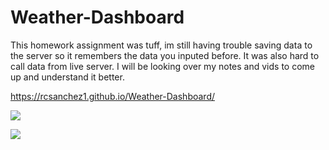 # Weather-Dashboard
 
 This homework assignment was tuff, im still having trouble saving data to the server so it remembers the data you inputed before. It was also hard to call data from live server. I will be looking over my notes and vids to come up and understand it better.
 
 https://rcsanchez1.github.io/Weather-Dashboard/


 ![](screenshot1.png)

 ![](screenshot2.png)

 
 
 
 





 
 



